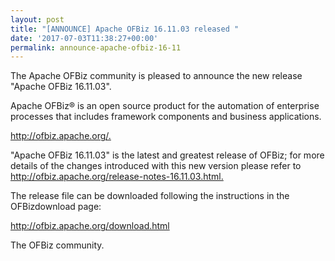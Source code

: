 ```yaml
---
layout: post
title: "[ANNOUNCE] Apache OFBiz 16.11.03 released "
date: '2017-07-03T11:38:27+00:00'
permalink: announce-apache-ofbiz-16-11
---
```

The Apache OFBiz community is pleased to announce the new release "Apache OFBiz 16.11.03".
<p></p>
Apache OFBiz® is an open source product for the automation of enterprise processes that includes framework components and business applications.
<p></p>
 <a href="http://ofbiz.apache.org/"> http://ofbiz.apache.org/.</a>
<p></p>
"Apache OFBiz 16.11.03" is the latest and greatest release of OFBiz; for more details of the changes introduced with this new version please refer to <a href="http://ofbiz.apache.org/release-notes-16.11.03.html">  http://ofbiz.apache.org/release-notes-16.11.03.html.</a>
<p></p>
The release file can be downloaded following the instructions in the OFBizdownload page:
<p></p>
 <a href="http://ofbiz.apache.org/download.html">http://ofbiz.apache.org/download.html </a>
<p></p>
The OFBiz community.
